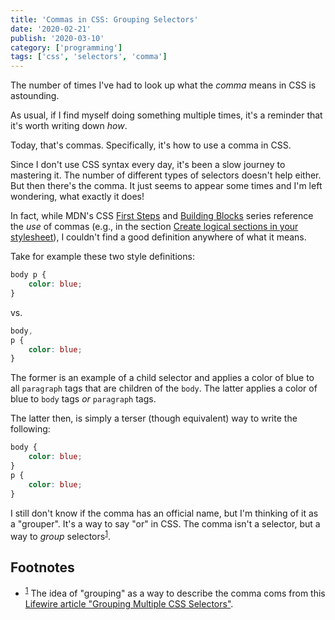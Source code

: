 ```yaml
---
title: 'Commas in CSS: Grouping Selectors'
date: '2020-02-21'
publish: '2020-03-10'
category: ['programming']
tags: ['css', 'selectors', 'comma']
---
```


The number of times I've had to look up what the _comma_ means in CSS is astounding.

As usual, if I find myself doing something multiple times, it's a reminder that it's worth writing down _how_.

Today, that's commas. Specifically, it's how to use a comma in CSS.

Since I don't use CSS syntax every day, it's been a slow journey to mastering it. The number of different types of selectors doesn't help either. But then there's the comma. It just seems to appear some times and I'm left wondering, what exactly it does!

In fact, while MDN's CSS [First Steps](https://developer.mozilla.org/en-US/docs/Learn/CSS/First_steps) and [Building Blocks](https://developer.mozilla.org/en-US/docs/Learn/CSS/Building_blocks) series reference the _use_ of commas (e.g., in the section [Create logical sections in your stylesheet](https://developer.mozilla.org/en-US/docs/Learn/CSS/Building_blocks/Organizing)), I couldn't find a good definition anywhere of what it means.

Take for example these two style definitions:

```css
body p {
    color: blue;
}
```

vs.

```css
body,
p {
    color: blue;
}
```

The former is an example of a child selector and applies a color of blue to all `paragraph` tags that are children of the `body`. The latter applies a color of blue to `body` tags _or_ `paragraph` tags.

The latter then, is simply a terser (though equivalent) way to write the following:

```css
body {
    color: blue;
}
p {
    color: blue;
}
```

I still don't know if the comma has an official name, but I'm thinking of it as a "grouper". It's a way to say "or" in CSS. The comma isn't a selector, but a way to _group_ selectors<sup>[1](#footnotes)</sup><a id="fn1"></a>.

## Footnotes

-   <sup>[1](#fn1)</sup> The idea of "grouping" as a way to describe the comma coms from this [Lifewire article "Grouping Multiple CSS Selectors"](https://www.lifewire.com/grouping-multiple-css-selectors-3467065).
